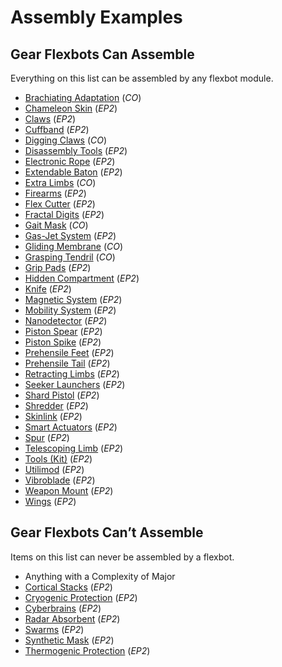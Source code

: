 # Assembly Examples

## Gear Flexbots Can Assemble

Everything on this list can be assembled by any flexbot module.

<!--sort-->

- [Brachiating Adaptation](../02-CO/04/04-new-physical-ware.md#brachiating-adaptation) (_CO_)
- [Chameleon Skin](../../16/09-social-augmentations.md) (_EP2_)
- [Claws](../../12/02-melee-combat.md#melee-ware) (_EP2_)
- [Cuffband](../../16/17-espionage-and-security-tech.md) (_EP2_)
- [Digging Claws](../02-CO/04/04-new-physical-ware.md#digging-claws) (_CO_)
- [Disassembly Tools](../../16/18-mission-gear.md#salvage-tools) (_EP2_)
- [Electronic Rope](../../16/18-mission-gear.md#survival-tools) (_EP2_)
- [Extendable Baton](../../12/02-melee-combat.md#melee-weapons) (_EP2_)
- [Extra Limbs](../02-CO/04/04-new-physical-ware.md#extra-limbs) (_CO_)
- [Firearms](../../12/09-kinetic-weapons.md#firearms) (_EP2_)
- [Flex Cutter](../../12/02-melee-combat.md#melee-weapons) (_EP2_)
- [Fractal Digits](../../16/11-physical-augmentations.md) (_EP2_)
- [Gait Mask](../02-CO/04/02-new-social-ware.md#gait-mask) (_CO_)
- [Gas-Jet System](../../16/11-physical-augmentations.md) (_EP2_)
- [Gliding Membrane](../02-CO/04/04-new-physical-ware.md#gliding-membrane) (_CO_)
- [Grasping Tendril](../02-CO/04/01-new-combat-ware.md#grasping-tendril) (_CO_)
- [Grip Pads](../../16/11-physical-augmentations.md) (_EP2_)
- [Hidden Compartment](../../16/11-physical-augmentations.md) (_EP2_)
- [Knife](../../12/02-melee-combat.md#melee-weapons) (_EP2_)
- [Magnetic System](../../16/11-physical-augmentations.md) (_EP2_)
- [Mobility System](../../16/11-physical-augmentations.md) (_EP2_)
- [Nanodetector](../../16/19-nanotech.md) (_EP2_)
- [Piston Spear](../../12/02-melee-combat.md#melee-weapons) (_EP2_)
- [Piston Spike](../../12/02-melee-combat.md#melee-ware) (_EP2_)
- [Prehensile Feet](../../16/11-physical-augmentations.md) (_EP2_)
- [Prehensile Tail](../../16/11-physical-augmentations.md) (_EP2_)
- [Retracting Limbs](../../16/11-physical-augmentations.md) (_EP2_)
- [Seeker Launchers](../../12/10-seeker-weapons-and-grenades.md) (_EP2_)
- [Shard Pistol](../../12/06-spray-weapons.md) (_EP2_)
- [Shredder](../../12/06-spray-weapons.md) (_EP2_)
- [Skinlink](../../16/11-physical-augmentations.md) (_EP2_)
- [Smart Actuators](../../16/10-combat-augmentations.md) (_EP2_)
- [Spur](../../12/02-melee-combat.md#melee-ware) (_EP2_)
- [Telescoping Limb](../../16/10-combat-augmentations.md) (_EP2_)
- [Tools (Kit)](../../16/05-common-tech-and-ware.md#everyday-technology) (_EP2_)
- [Utilimod](../../16/11-physical-augmentations.md) (_EP2_)
- [Vibroblade](../../12/02-melee-combat.md#melee-weapons) (_EP2_)
- [Weapon Mount](../../16/10-combat-augmentations.md) (_EP2_)
- [Wings](../../16/11-physical-augmentations.md) (_EP2_)

<!--sort-end-->

## Gear Flexbots Can’t Assemble

Items on this list can never be assembled by a flexbot.

<!--sort-->

- Anything with a Complexity of Major<!--sort-fixed-->
- [Cortical Stacks](../../16/05-common-tech-and-ware.md#standard-augmentations) (_EP2_)
- [Cryogenic Protection](../../16/11-physical-augmentations.md) (_EP2_)
- [Cyberbrains](../../16/05-common-tech-and-ware.md#standard-augmentations) (_EP2_)
- [Radar Absorbent](../../16/10-combat-augmentations.md) (_EP2_)
- [Swarms](../../16/20-nanoswarms-and-microswarms.md) (_EP2_)
- [Synthetic Mask](../../16/09-social-augmentations.md) (_EP2_)
- [Thermogenic Protection](../../16/11-physical-augmentations.md) (_EP2_)
